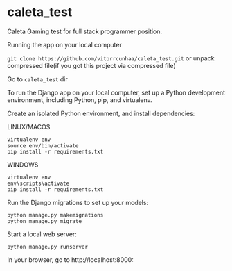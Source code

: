 # caleta_test
Caleta Gaming test for full stack programmer position.

Running the app on your local computer

`git clone https://github.com/vitorrcunhaa/caleta_test.git` or unpack compressed file(if you got this project via compressed file)

Go to `caleta_test` dir

To run the Django app on your local computer, set up a Python development environment, including Python, pip, and virtualenv.

Create an isolated Python environment, and install dependencies:

LINUX/MACOS
```
virtualenv env
source env/bin/activate
pip install -r requirements.txt
```
WINDOWS
```
virtualenv env
env\scripts\activate
pip install -r requirements.txt
```
Run the Django migrations to set up your models:
```
python manage.py makemigrations
python manage.py migrate
```
Start a local web server:

`python manage.py runserver`

In your browser, go to http://localhost:8000:
